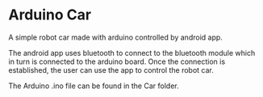 # Arduino Car
A simple robot car made with arduino controlled by android app.

The android app uses bluetooth to connect to the bluetooth module which in turn is connected to the arduino board. Once the connection is established, the user can use the app to control the robot car.

The Arduino .ino file can be found in the Car folder.

